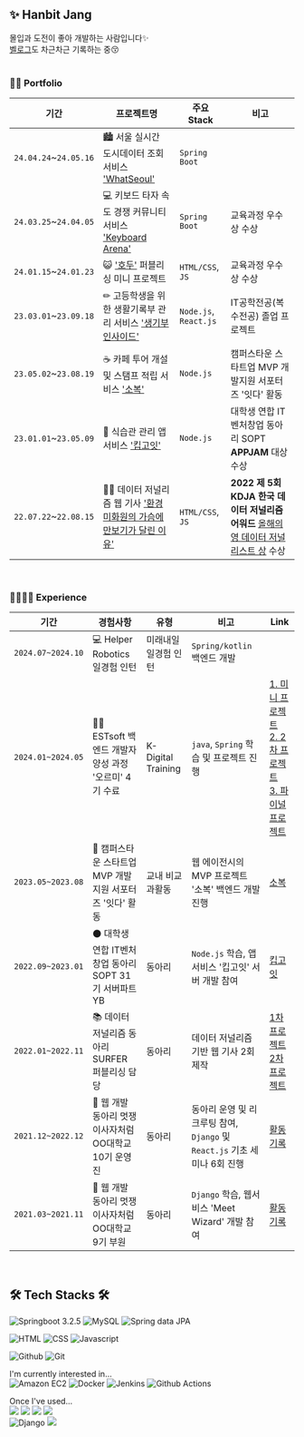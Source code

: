 ## ✨ Hanbit Jang 
몰입과 도전이 좋아 개발하는 사람입니다✨<br>
[벨로그](https://velog.io/@biiit4894/posts)도 차근차근 기록하는 중😚<br><br>

### 👩‍💻 Portfolio
|기간|프로젝트명|주요 Stack|비고|
|------|--------------|---|----------|
|`24.04.24`~`24.05.16`|🏙 서울 실시간 도시데이터 조회 서비스 ['WhatSeoul'](https://github.com/WhatSEOUL/WhatSeoul)|`Spring Boot`| |
|`24.03.25`~`24.04.05`|💻 키보드 타자 속도 경쟁 커뮤니티 서비스 ['Keyboard Arena'](https://github.com/Garodden/keyboard-arena)|`Spring Boot`|교육과정 우수상 수상|
|`24.01.15`~`24.01.23`|😺 ['호두'](https://github.com/biiit4894/hodu-fe-project) 퍼블리싱 미니 프로젝트|`HTML/CSS`, `JS`|교육과정 우수상 수상|
|`23.03.01`~`23.09.18`|✏ 고등학생을 위한 생활기록부 관리 서비스 ['생기부 인사이드'](https://github.com/Team-SGBInside/SGBInside-Server)|`Node.js`, `React.js`|IT공학전공(복수전공) 졸업 프로젝트|
|`23.05.02`~`23.08.19`|☕ 카페 투어 개설 및 스탬프 적립 서비스 ['소복'](https://github.com/jobofbrothers-sobok/SOBOK-SERVER)|`Node.js`|캠퍼스타운 스타트업 MVP 개발지원 서포터즈 '잇다' 활동|
|`23.01.01`~`23.05.09`|🥗 식습관 관리 앱서비스 ['킵고잇'](https://github.com/Team-KeepGoEat/KeepGoEat-Server)|`Node.js`|대학생 연합 IT 벤처창업 동아리 SOPT **APPJAM** 대상 수상|
|`22.07.22`~`22.08.15`|👷‍♂️ 데이터 저널리즘 웹 기사 ['환경미화원의 가슴에 만보기가 달린 이유'](https://github.com/biiit4894/surfer-2nd)|`HTML/CSS`, `JS`|**2022 제 5회 KDJA 한국 데이터 저널리즘 어워드** [올해의 영 데이터 저널리스트 상](http://datajournalismawards.kr/award_list/) 수상 |
<br>

### 👨‍👩‍👧‍👦 Experience
|기간|경험사항|유형|비고|Link|
|------|--------------|-----|----------|---|
|`2024.07~2024.10`|💻 Helper Robotics 일경험 인턴 | 미래내일 일경험 인턴|`Spring/kotlin` 백엔드 개발||
|`2024.01~2024.05`|🏃‍♀️ ESTsoft 백엔드 개발자 양성 과정 '오르미' 4기 수료|K-Digital Training|`java`, `Spring` 학습 및 프로젝트 진행|[1. 미니 프로젝트](https://github.com/biiit4894/hodu-fe-project)<br> [2. 2차 프로젝트](https://github.com/Garodden/keyboard-arena)<br> [3. 파이널 프로젝트](https://github.com/WhatSEOUL/WhatSeoul)
|`2023.05~2023.08`|🔹 캠퍼스타운 스타트업 MVP 개발지원 서포터즈 '잇다' 활동|교내 비교과활동|웹 에이전시의 MVP 프로젝트 '소복' 백엔드 개발 진행|[소복](https://github.com/jobofbrothers-sobok/SOBOK-SERVER)|
|`2022.09~2023.01`|⚫ 대학생 연합 IT벤처창업 동아리 SOPT 31기 서버파트 YB|동아리|`Node.js` 학습, 앱서비스 '킵고잇' 서버 개발 참여|[킵고잇](https://github.com/Team-KeepGoEat/KeepGoEat-Server)
|`2022.01~2022.11`|📚 데이터 저널리즘 동아리 SURFER 퍼블리싱 담당 | 동아리 | 데이터 저널리즘 기반 웹 기사 2회 제작 |[1차 프로젝트](https://projectsurfer.netlify.app/)<br> [2차 프로젝트](https://surfer-2nd.netlify.app/)|
|`2021.12~2022.12`|🔸 웹 개발 동아리 멋쟁이사자처럼 OO대학교 10기 운영진|동아리|동아리 운영 및 리크루팅 참여, `Django` 및 `React.js` 기초 세미나 6회 진행| [활동 기록](https://brick-rainbow-789.notion.site/10-1731e2d6fc5e42e986c48488f1622e98) |
|`2021.03~2021.11`|🔸 웹 개발 동아리 멋쟁이사자처럼 OO대학교 9기 부원|동아리|`Django` 학습, 웹서비스 'Meet Wizard' 개발 참여|[활동 기록](https://brick-rainbow-789.notion.site/9-f098da3854b04c719f6760daea355c3c) |
<br>

## 🛠 Tech Stacks 🛠
<img alt="Springboot 3.2.5" src ="https://img.shields.io/badge/Springboot-6DB33F.svg?&style=for-the-badge&logo=springboot&logoColor=white"/> <img alt="MySQL" src ="https://img.shields.io/badge/MySQL-4479A1.svg?&style=for-the-badge&logo=MySQL&logoColor=white"/> <img alt="Spring data JPA" src ="https://img.shields.io/badge/JPA-444AA1.svg?&style=for-the-badge&logo=jpa&logoColor=white"/> <br>

<img alt="HTML" src ="https://img.shields.io/badge/HTML-E34F26.svg?&style=for-the-badge&logo=html5&logoColor=white"/> <img alt="CSS" src ="https://img.shields.io/badge/CSS3-1572B6.svg?&style=for-the-badge&logo=css3&logoColor=white"/> <img alt="Javascript" src ="https://img.shields.io/badge/Javascript-F7DF1E.svg?&style=for-the-badge&logo=javascript&logoColor=white"/><br> 

<img alt="Github" src ="https://img.shields.io/badge/github-181717.svg?&style=for-the-badge&logo=github&logoColor=white"/> <img alt="Git" src ="https://img.shields.io/badge/git-F05032.svg?&style=for-the-badge&logo=git&logoColor=white"/>
<br>

I'm currently interested in...<br>
<img alt="Amazon EC2" src ="https://img.shields.io/badge/AWS-FF9900.svg?&style=for-the-badge&logo=amazonwebservices&logoColor=white"/> <img alt="Docker" src ="https://img.shields.io/badge/Docker-1D63ED.svg?&style=for-the-badge&logo=docker&logoColor=white"/> <img alt="Jenkins" src="https://img.shields.io/badge/jenkins-000000?style=for-the-badge&logo=jenkins&logoColor=white"/> <img alt="Github Actions" src ="https://img.shields.io/badge/Github Actions-000000.svg?&style=for-the-badge&logo=github actions&logoColor=white"/>

Once I've used...<br>
<img src="https://img.shields.io/badge/Node.js-43853D?style=for-the-badge&logo=node.js&logoColor=white"> <img src="https://img.shields.io/badge/Express.js-404D59?style=for-the-badge"> <img src="https://img.shields.io/badge/PostgreSQL-316192?style=for-the-badge&logo=postgresql&logoColor=white"> <img src="https://img.shields.io/badge/Prisma-3982CE?style=for-the-badge&logo=Prisma&logoColor=white"><br>
<img alt="Django" src ="https://img.shields.io/badge/Django-092E20.svg?&style=for-the-badge&logo=django&logoColor=white"/> <img src="https://img.shields.io/badge/React-20232A?style=for-the-badge&logo=react&logoColor=61DAFB"> 
